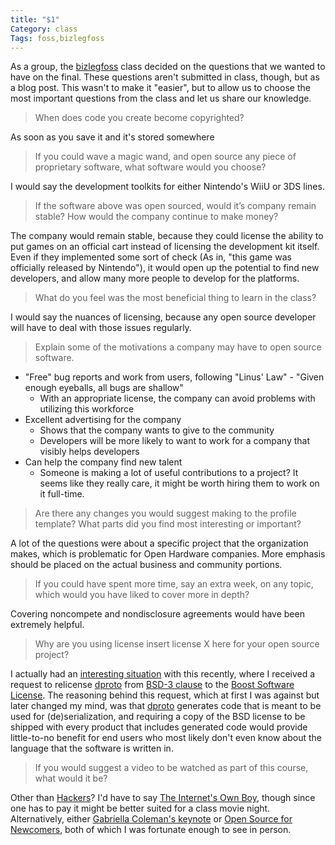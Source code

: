 ```yaml
---
title: "$1"
Category: class
Tags: foss,bizlegfoss
---
```


As a group, the [bizlegfoss][] class decided on the questions that we wanted to have on the final.
These questions aren't submitted in class, though, but as a blog post.
This wasn't to make it "easier", but to allow us to choose the most important questions from the class and let us share our knowledge.

> When does code you create become copyrighted?

As soon as you save it and it's stored somewhere

> If you could wave a magic wand, and open source any piece of proprietary software, what software would you choose?

I would say the development toolkits for either Nintendo's WiiU or 3DS lines.

> If the software above was open sourced, would it’s company remain stable? How would the company continue to make money?

The company would remain stable, because they could license the ability to put games on an official cart instead of licensing the development kit itself.
Even if they implemented some sort of check (As in, "this game was officially released by Nintendo"), it would open up the potential to find new developers, and allow many more people to develop for the platforms.

> What do you feel was the most beneficial thing to learn in the class?

I would say the nuances of licensing, because any open source developer will have to deal with those issues regularly.

> Explain some of the motivations a company may have to open source software.

- "Free" bug reports and work from users, following "Linus' Law" - "Given enough eyeballs, all bugs are shallow"
	- With an appropriate license, the company can avoid problems with utilizing this workforce
- Excellent advertising for the company
	- Shows that the company wants to give to the community
	- Developers will be more likely to want to work for a company that visibly helps developers
- Can help the company find new talent
	- Someone is making a lot of useful contributions to a project? It seems like they really care, it might be worth hiring them to work on it full-time.

> Are there any changes you would suggest making to the profile template? What parts did you find most interesting or important?

A lot of the questions were about a specific project that the organization makes, which is problematic for Open Hardware companies.
More emphasis should be placed on the actual business and community portions.

> If you could have spent more time, say an extra week, on any topic, which would you have liked to cover more in depth?

Covering noncompete and nondisclosure agreements would have been extremely helpful.

> Why are you using license insert license X here for your open source project?

I actually had an [interesting situation][issue 38] with this recently, where I received a request to relicense [dproto][] from [BSD-3 clause][] to the [Boost Software License][BSL-1].
The reasoning behind this request, which at first I was against but later changed my mind, was that [dproto][] generates code that is meant to be used for (de)serialization, and requiring a copy of the BSD license to be shipped with every product that includes generated code would provide little-to-no benefit for end users who most likely don't even know about the language that the software is written in.

> If you would suggest a video to be watched as part of this course, what would it be?

Other than [Hackers][]?
I'd have to say [The Internet's Own Boy][], though since one has to pay it might be better suited for a class movie night.
Alternatively, either [Gabriella Coleman's keynote][biella] or [Open Source for Newcomers][], both of which I was fortunate enough to see in person.

[bizlegfoss]: http://bizlegfoss-ritigm.rhcloud.com/
[issue 38]: https://github.com/msoucy/dproto/issues/38
[dproto]: http://github.com/msoucy/dproto
[BSD-3 clause]: http://choosealicense.com/licenses/bsd-3-clause/
[BSL-1]: http://www.boost.org/users/license.html
[Hackers]: http://www.imdb.com/title/tt0113243/
[The Internet's Own Boy]: http://www.takepart.com/internets-own-boy
[biella]: http://pyvideo.org/video/3493/keynote-gabriella-coleman
[Open Source for Newcomers]: http://pyvideo.org/video/3405/open-source-for-newcomers-and-the-people-who-want
